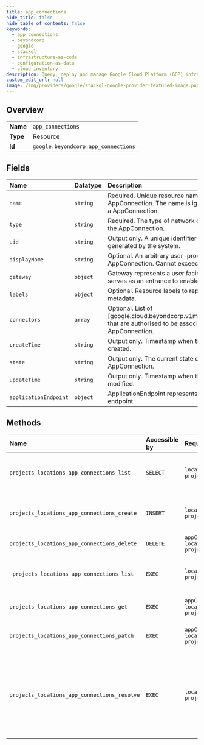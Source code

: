 ```yaml
---
title: app_connections
hide_title: false
hide_table_of_contents: false
keywords:
  - app_connections
  - beyondcorp
  - google    
  - stackql
  - infrastructure-as-code
  - configuration-as-data
  - cloud inventory
description: Query, deploy and manage Google Cloud Platform (GCP) infrastructure and resources using SQL
custom_edit_url: null
image: /img/providers/google/stackql-google-provider-featured-image.png
---
```

  
    

## Overview
<table><tbody>
<tr><td><b>Name</b></td><td><code>app_connections</code></td></tr>
<tr><td><b>Type</b></td><td>Resource</td></tr>
<tr><td><b>Id</b></td><td><code>google.beyondcorp.app_connections</code></td></tr>
</tbody></table>

## Fields
| Name | Datatype | Description |
|:-----|:---------|:------------|
| `name` | `string` | Required. Unique resource name of the AppConnection. The name is ignored when creating a AppConnection. |
| `type` | `string` | Required. The type of network connectivity used by the AppConnection. |
| `uid` | `string` | Output only. A unique identifier for the instance generated by the system. |
| `displayName` | `string` | Optional. An arbitrary user-provided name for the AppConnection. Cannot exceed 64 characters. |
| `gateway` | `object` | Gateway represents a user facing component that serves as an entrance to enable connectivity. |
| `labels` | `object` | Optional. Resource labels to represent user provided metadata. |
| `connectors` | `array` | Optional. List of [google.cloud.beyondcorp.v1main.Connector.name] that are authorised to be associated with this AppConnection. |
| `createTime` | `string` | Output only. Timestamp when the resource was created. |
| `state` | `string` | Output only. The current state of the AppConnection. |
| `updateTime` | `string` | Output only. Timestamp when the resource was last modified. |
| `applicationEndpoint` | `object` | ApplicationEndpoint represents a remote application endpoint. |
## Methods
| Name | Accessible by | Required Params | Description |
|:-----|:--------------|:----------------|:------------|
| `projects_locations_app_connections_list` | `SELECT` | `locationsId, projectsId` | Lists AppConnections in a given project and location. |
| `projects_locations_app_connections_create` | `INSERT` | `locationsId, projectsId` | Creates a new AppConnection in a given project and location. |
| `projects_locations_app_connections_delete` | `DELETE` | `appConnectionsId, locationsId, projectsId` | Deletes a single AppConnection. |
| `_projects_locations_app_connections_list` | `EXEC` | `locationsId, projectsId` | Lists AppConnections in a given project and location. |
| `projects_locations_app_connections_get` | `EXEC` | `appConnectionsId, locationsId, projectsId` | Gets details of a single AppConnection. |
| `projects_locations_app_connections_patch` | `EXEC` | `appConnectionsId, locationsId, projectsId` | Updates the parameters of a single AppConnection. |
| `projects_locations_app_connections_resolve` | `EXEC` | `locationsId, projectsId` | Resolves AppConnections details for a given AppConnector. An internal method called by a connector to find AppConnections to connect to. |
